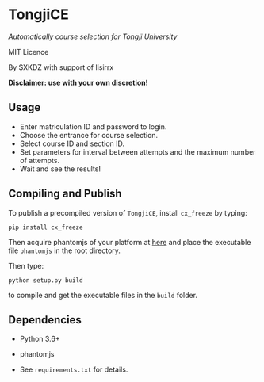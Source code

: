 # TongjiCE
*Automatically course selection for Tongji University*

MIT Licence

By SXKDZ with support of lisirrx

**Disclaimer: use with your own discretion!**



## Usage

- Enter matriculation ID and password to login.
- Choose the entrance for course selection.
- Select course ID and section ID.
- Set parameters for interval between attempts and the maximum number of attempts.
- Wait and see the results!

## Compiling and Publish

To publish a precompiled version of `TongjiCE`, install `cx_freeze` by typing:

```
pip install cx_freeze
```

Then acquire phantomjs of your platform at [here](http://phantomjs.org/download.html) and place the executable file `phantomjs` in the root directory.

Then type:

```
python setup.py build
```

to compile and get the executable files in the `build` folder.

## Dependencies

- Python 3.6+
- phantomjs


- See `requirements.txt` for details.